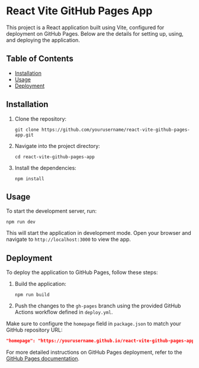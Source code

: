 # React Vite GitHub Pages App

This project is a React application built using Vite, configured for deployment on GitHub Pages. Below are the details for setting up, using, and deploying the application.

## Table of Contents

- [Installation](#installation)
- [Usage](#usage)
- [Deployment](#deployment)

## Installation

1. Clone the repository:
   ```
   git clone https://github.com/yourusername/react-vite-github-pages-app.git
   ```
2. Navigate into the project directory:
   ```
   cd react-vite-github-pages-app
   ```
3. Install the dependencies:
   ```
   npm install
   ```

## Usage

To start the development server, run:
```
npm run dev
```
This will start the application in development mode. Open your browser and navigate to `http://localhost:3000` to view the app.

## Deployment

To deploy the application to GitHub Pages, follow these steps:

1. Build the application:
   ```
   npm run build
   ```
2. Push the changes to the `gh-pages` branch using the provided GitHub Actions workflow defined in `deploy.yml`.

Make sure to configure the `homepage` field in `package.json` to match your GitHub repository URL:
```json
"homepage": "https://yourusername.github.io/react-vite-github-pages-app"
```

For more detailed instructions on GitHub Pages deployment, refer to the [GitHub Pages documentation](https://pages.github.com/).